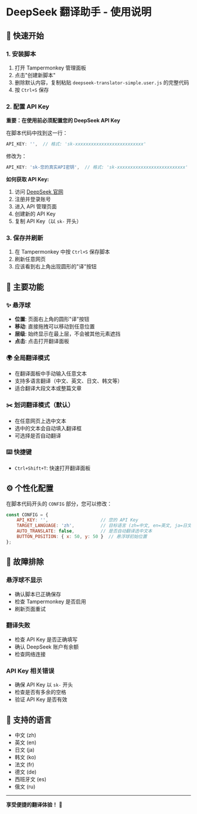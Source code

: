 # DeepSeek 翻译助手 - 使用说明

## 🚀 快速开始

### 1. 安装脚本
1. 打开 Tampermonkey 管理面板
2. 点击"创建新脚本"
3. 删除默认内容，复制粘贴 `deepseek-translator-simple.user.js` 的完整代码
4. 按 `Ctrl+S` 保存

### 2. 配置 API Key
**重要：在使用前必须配置您的 DeepSeek API Key**

在脚本代码中找到这一行：
```javascript
API_KEY: '',  // 格式: 'sk-xxxxxxxxxxxxxxxxxxxxxxxxxx'
```

修改为：
```javascript
API_KEY: 'sk-您的真实API密钥',  // 格式: 'sk-xxxxxxxxxxxxxxxxxxxxxxxxxx'
```

**如何获取 API Key:**
1. 访问 [DeepSeek 官网](https://platform.deepseek.com/)
2. 注册并登录账号
3. 进入 API 管理页面
4. 创建新的 API Key
5. 复制 API Key（以 `sk-` 开头）

### 3. 保存并刷新
1. 在 Tampermonkey 中按 `Ctrl+S` 保存脚本
2. 刷新任意网页
3. 应该看到右上角出现圆形的"译"按钮

## 🎯 主要功能

### ✨ 悬浮球
- **位置**: 页面右上角的圆形"译"按钮
- **移动**: 直接拖拽可以移动到任意位置
- **层级**: 始终显示在最上层，不会被其他元素遮挡
- **点击**: 点击打开翻译面板

### 🌍 全局翻译模式
- 在翻译面板中手动输入任意文本
- 支持多语言翻译（中文、英文、日文、韩文等）
- 适合翻译大段文本或整篇文章

### ✂️ 划词翻译模式（默认）
- 在任意网页上选中文本
- 选中的文本会自动填入翻译框
- 可选择是否自动翻译

### ⌨️ 快捷键
- `Ctrl+Shift+T`: 快速打开翻译面板

## ⚙️ 个性化配置

在脚本代码开头的 `CONFIG` 部分，您可以修改：

```javascript
const CONFIG = {
    API_KEY: '',                    // 您的 API Key
    TARGET_LANGUAGE: 'zh',          // 目标语言 (zh=中文, en=英文, ja=日文, ko=韩文)
    AUTO_TRANSLATE: false,          // 是否自动翻译选中文本
    BUTTON_POSITION: { x: 50, y: 50 }  // 悬浮球初始位置
};
```

## 🔧 故障排除

### 悬浮球不显示
- 确认脚本已正确保存
- 检查 Tampermonkey 是否启用
- 刷新页面重试

### 翻译失败
- 检查 API Key 是否正确填写
- 确认 DeepSeek 账户有余额
- 检查网络连接

### API Key 相关错误
- 确保 API Key 以 `sk-` 开头
- 检查是否有多余的空格
- 验证 API Key 是否有效

## 📝 支持的语言

- 中文 (zh)
- 英文 (en) 
- 日文 (ja)
- 韩文 (ko)
- 法文 (fr)
- 德文 (de)
- 西班牙文 (es)
- 俄文 (ru)

---

**享受便捷的翻译体验！** 🌟